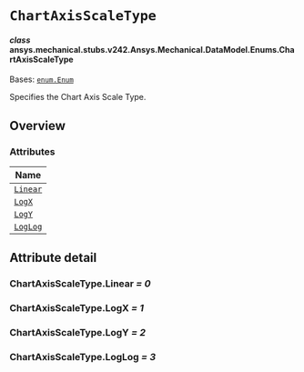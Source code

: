 # `ChartAxisScaleType`



#### *class* ansys.mechanical.stubs.v242.Ansys.Mechanical.DataModel.Enums.ChartAxisScaleType

Bases: [`enum.Enum`](https://docs.python.org/3/library/enum.html#enum.Enum)

Specifies the Chart Axis Scale Type.

<!-- !! processed by numpydoc !! -->

<a id="overview"></a>

## Overview

### Attributes

| Name |
| ------------------------------------------ |
| [`Linear`](#ChartAxisScaleType.Linear) |
| [`LogX`](#ChartAxisScaleType.LogX) |
| [`LogY`](#ChartAxisScaleType.LogY) |
| [`LogLog`](#ChartAxisScaleType.LogLog) |

<a id="attribute-detail"></a>

## Attribute detail

<a id="ChartAxisScaleType.Linear"></a>

### ChartAxisScaleType.Linear *= 0*

<a id="ChartAxisScaleType.LogX"></a>

### ChartAxisScaleType.LogX *= 1*

<a id="ChartAxisScaleType.LogY"></a>

### ChartAxisScaleType.LogY *= 2*

<a id="ChartAxisScaleType.LogLog"></a>

### ChartAxisScaleType.LogLog *= 3*


